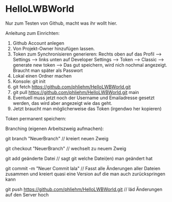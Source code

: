 # HelloLWBWorld
Nur zum Testen von Github, macht was ihr wollt hier.

Anleitung zum Einrichten:

1. Github Account anlegen
2. Von Projekt-Owner hinzufügen lassen.
3. Token zum Synchronisieren generieren: Rechts oben auf das Profil -->
Settings --> links unten auf Developer Settings --> Token --> Classic --> 
generate new token
--> Das gut speichern, wird nich nochmal angezeigt. Braucht man später als
Passwort
4. Lokal einen Ordner machen 
5. Konsole: git init
6. git fetch https://github.com/phliehm/HelloLWBWorld.git		
7. git pull https://github.com/phliehm/HelloLWBWorld.git main
8. Eventuell muss jetzt noch der Username und Emailadresse gesetzt werden, 
das wird aber angezeigt wie das geht.
9. Jetzt braucht man möglicherweise das Token (irgendwo her kopieren)

Token permanent speichern:


Branching (eigenen Arbeitszweig aufmachen):

git branch "NeuerBranch" 	// kreiert neuen Zweig

git checkout "NeuerBranch"	// wechselt zu neuem Zweig

git add	geänderte Datei		// sagt git welche Datei(en) man geändert hat

git commit -m "Neuer Commit lala" // Fasst alle Änderungen aller Dateien zusammen und kreiert quasi eine Version auf die man auch zurückspringen kann

git push https://github.com/phliehm/HelloLWBWorld.git // läd Änderungen auf den Server hoch

